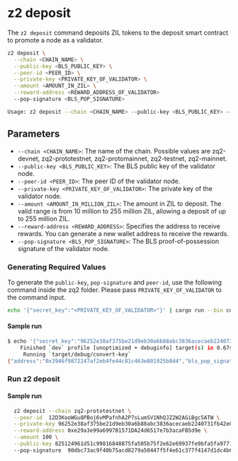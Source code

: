 # z2 deposit

The `z2 deposit` command deposits ZIL tokens to the deposit smart contract to promote a node as a validator.


```bash
z2 deposit \
  --chain <CHAIN_NAME> \
  --public-key <BLS_PUBLIC_KEY> \
  --peer-id <PEER_ID> \
  --private-key <PRIVATE_KEY_OF_VALIDATOR> \
  --amount <AMOUNT_IN_ZIL> \
  --reward-address <REWARD_ADDRESS_OF_VALIDATOR>
  --pop-signature <BLS_POP_SIGNATURE>

Usage: z2 deposit --chain <CHAIN_NAME> --public-key <BLS_PUBLIC_KEY> --peer-id <PEER_ID> --private-key <PRIVATE_KEY_OF_VALIDATOR> --amount <AMOUNT_IN_ZIL> --reward-address <REWARD_ADDRESS_OF_VALIDATOR> --pop-signature <BLS_POP_SIGNATURE>
```
## Parameters
* `--chain <CHAIN_NAME>`: The name of the chain. Possible values are zq2-devnet, zq2-prototestnet, zq2-protomainnet, zq2-testnet, zq2-mainnet.
* `--public-key <BLS_PUBLIC_KEY>`: The BLS public key of the validator node.
* `--peer-id <PEER_ID>`: The peer ID of the validator node.
* `--private-key <PRIVATE_KEY_OF_VALIDATOR>`: The private key of the validator node.
* `--amount <AMOUNT_IN_MILLION_ZIL>`: The amount in ZIL to deposit. The valid range is from 10 million to 255 million ZIL, allowing a deposit of up to 255 million ZIL.
* `--reward-address <REWARD_ADDRESS>`: Specifies the address to receive rewards. You can generate a new wallet address to receive the rewards.
* `--pop-signature <BLS_POP_SIGNATURE>`: The BLS proof-of-possession signature of the validator node.

### Generating Required Values
To generate the `public-key`, `pop-signature` and `peer-id`, use the following command inside the zq2 folder. Please pass `PRIVATE_KEY_OF_VALIDATOR` to the command input.
```bash
echo '{"secret_key":"<PRIVATE_KEY_OF_VALIDATOR>"}' | cargo run --bin convert-key
```
#### Sample run
```bash
$ echo '{"secret_key":"96252e38af375be21d9eb30a6b88abc3836acecaeb2240731fb42e0299e14419"}' | cargo run --bin convert-key
    Finished `dev` profile [unoptimized + debuginfo] target(s) in 0.67s
     Running `target/debug/convert-key`
{"address":"0x3946f9872247af2eb4fe44c81c463e801925b8d4","bls_pop_signature":"90dbc73ac9f40b75acd8279a50447f5f4e61c377f4147d1dc4b6f139b84d5c48180aae67c76db3abc4c205e4c48df5160a88ae1b84ed4869c9660458d7feb5100ccc499dbd4f2131b5a90e34261ae6ea9246abf8c32b75b1f16e63a66eec2214","bls_public_key":"825124961d51c99816848875fa505b75f2e62e69937fe9bfa5fa97711845abd667f05bdc3756f7dba6b7e9e0467a3804","peer_id":"12D3KooWGu8PBoj6vMPafnhA2P7sLumSV1NhQJZ2W2AGiBgc5ATW","tx_pubkey":{"Ecdsa":["3056301006072A8648CE3D020106052B8104000A03420004B7C457DC36C75EADA5675629F1CE0FA93534FB76ADFC49840CC050AE2995FC87764AEB8975D049D19FDA6BFF2B3FF51608034A3FC6708F476A0C9306BA5CBE14",true]}}
```

### Run z2 deposit

#### Sample run


```bash
  z2 deposit --chain zq2-prototestnet \
  --peer-id  12D3KooWGu8PBoj6vMPafnhA2P7sLumSV1NhQJZ2W2AGiBgc5ATW \
  --private-key 96252e38af375be21d9eb30a6b88abc3836acecaeb2240731fb42e0299e14419 \
  --reward-address 0xe29a3e99a6997B1571DA24d6517e7b3acaFB5d9e \
  --amount 100 \
  --public-key 825124961d51c99816848875fa505b75f2e62e69937fe9bfa5fa97711845abd667f05bdc3756f7dba6b7e9e0467a3804 \ 
  --pop-signature  90dbc73ac9f40b75acd8279a50447f5f4e61c377f4147d1dc4b6f139b84d5c48180aae67c76db3abc4c205e4c48df5160a88ae1b84ed4869c9660458d7feb5100ccc499dbd4f2131b5a90e34261ae6ea9246abf8c32b75b1f16e63a66eec2214 
```
